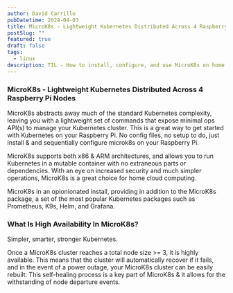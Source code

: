 ```yaml
---
author: David Carrillo
pubDatetime: 2024-04-03
title: MicroK8s - Lightweight Kubernetes Distributed Across 4 Raspberry Pi Nodes
postSlug: ""
featured: true
draft: false
tags:
  - linux
description: TIL - How to install, configure, and use MicroK8s on home cloud cluster of 4 Raspberry Pi Model 4B(s).
---
```


### MicroK8s - Lightweight Kubernetes Distributed Across 4 Raspberry Pi Nodes

MicroK8s abstracts away much of the standard Kubernetes complexity, leaving you with a lightweight set of commands that expose minimal ops API(s) to manage your Kubernetes cluster. This is a great way to get started with Kubernetes on your Raspberry Pi. No config files, no setup to do, just install & and sequentially configure microk8s on your Raspberry Pi.

MicroK8s supports both x86 & ARM architectures, and allows you to run Kubernetes in a mutable container with no extraneous parts or dependencies. With an eye on increased security and much simpler operations, MicroK8s is a great choice for home cloud computing.

MicroK8s in an opionionated install, providing in addition to the MicroK8s package, a set of the most popular Kubernetes packages such as Prometheus, K9s, Helm, and Grafana.

### What Is High Availability In MicroK8s?

Simpler, smarter, stronger Kubernetes.

Once a MicroK8s cluster reaches a total node size >= 3, it is highly available. This means that the cluster will automatically recover if it fails, and in the event of a power outage, your MicroK8s cluster can be easily rebuilt. This self-healing process is a key part of MicroK8s & it allows for the withstanding of node departure events.
